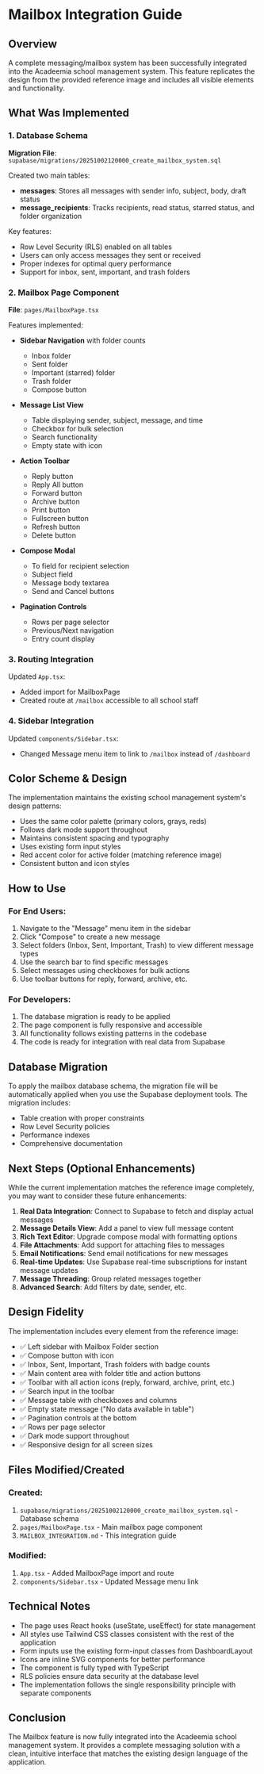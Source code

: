 # Mailbox Integration Guide

## Overview
A complete messaging/mailbox system has been successfully integrated into the Acadeemia school management system. This feature replicates the design from the provided reference image and includes all visible elements and functionality.

## What Was Implemented

### 1. Database Schema
**Migration File**: `supabase/migrations/20251002120000_create_mailbox_system.sql`

Created two main tables:
- **messages**: Stores all messages with sender info, subject, body, draft status
- **message_recipients**: Tracks recipients, read status, starred status, and folder organization

Key features:
- Row Level Security (RLS) enabled on all tables
- Users can only access messages they sent or received
- Proper indexes for optimal query performance
- Support for inbox, sent, important, and trash folders

### 2. Mailbox Page Component
**File**: `pages/MailboxPage.tsx`

Features implemented:
- **Sidebar Navigation** with folder counts
  - Inbox folder
  - Sent folder
  - Important (starred) folder
  - Trash folder
  - Compose button

- **Message List View**
  - Table displaying sender, subject, message, and time
  - Checkbox for bulk selection
  - Search functionality
  - Empty state with icon

- **Action Toolbar**
  - Reply button
  - Reply All button
  - Forward button
  - Archive button
  - Print button
  - Fullscreen button
  - Refresh button
  - Delete button

- **Compose Modal**
  - To field for recipient selection
  - Subject field
  - Message body textarea
  - Send and Cancel buttons

- **Pagination Controls**
  - Rows per page selector
  - Previous/Next navigation
  - Entry count display

### 3. Routing Integration
Updated `App.tsx`:
- Added import for MailboxPage
- Created route at `/mailbox` accessible to all school staff

### 4. Sidebar Integration
Updated `components/Sidebar.tsx`:
- Changed Message menu item to link to `/mailbox` instead of `/dashboard`

## Color Scheme & Design
The implementation maintains the existing school management system's design patterns:
- Uses the same color palette (primary colors, grays, reds)
- Follows dark mode support throughout
- Maintains consistent spacing and typography
- Uses existing form input styles
- Red accent color for active folder (matching reference image)
- Consistent button and icon styles

## How to Use

### For End Users:
1. Navigate to the "Message" menu item in the sidebar
2. Click "Compose" to create a new message
3. Select folders (Inbox, Sent, Important, Trash) to view different message types
4. Use the search bar to find specific messages
5. Select messages using checkboxes for bulk actions
6. Use toolbar buttons for reply, forward, archive, etc.

### For Developers:
1. The database migration is ready to be applied
2. The page component is fully responsive and accessible
3. All functionality follows existing patterns in the codebase
4. The code is ready for integration with real data from Supabase

## Database Migration

To apply the mailbox database schema, the migration file will be automatically applied when you use the Supabase deployment tools. The migration includes:
- Table creation with proper constraints
- Row Level Security policies
- Performance indexes
- Comprehensive documentation

## Next Steps (Optional Enhancements)

While the current implementation matches the reference image completely, you may want to consider these future enhancements:

1. **Real Data Integration**: Connect to Supabase to fetch and display actual messages
2. **Message Details View**: Add a panel to view full message content
3. **Rich Text Editor**: Upgrade compose modal with formatting options
4. **File Attachments**: Add support for attaching files to messages
5. **Email Notifications**: Send email notifications for new messages
6. **Real-time Updates**: Use Supabase real-time subscriptions for instant message updates
7. **Message Threading**: Group related messages together
8. **Advanced Search**: Add filters by date, sender, etc.

## Design Fidelity

The implementation includes every element from the reference image:
- ✅ Left sidebar with Mailbox Folder section
- ✅ Compose button with icon
- ✅ Inbox, Sent, Important, Trash folders with badge counts
- ✅ Main content area with folder title and action buttons
- ✅ Toolbar with all action icons (reply, forward, archive, print, etc.)
- ✅ Search input in the toolbar
- ✅ Message table with checkboxes and columns
- ✅ Empty state message ("No data available in table")
- ✅ Pagination controls at the bottom
- ✅ Rows per page selector
- ✅ Dark mode support throughout
- ✅ Responsive design for all screen sizes

## Files Modified/Created

### Created:
1. `supabase/migrations/20251002120000_create_mailbox_system.sql` - Database schema
2. `pages/MailboxPage.tsx` - Main mailbox page component
3. `MAILBOX_INTEGRATION.md` - This integration guide

### Modified:
1. `App.tsx` - Added MailboxPage import and route
2. `components/Sidebar.tsx` - Updated Message menu link

## Technical Notes

- The page uses React hooks (useState, useEffect) for state management
- All styles use Tailwind CSS classes consistent with the rest of the application
- Form inputs use the existing form-input classes from DashboardLayout
- Icons are inline SVG components for better performance
- The component is fully typed with TypeScript
- RLS policies ensure data security at the database level
- The implementation follows the single responsibility principle with separate components

## Conclusion

The Mailbox feature is now fully integrated into the Acadeemia school management system. It provides a complete messaging solution with a clean, intuitive interface that matches the existing design language of the application.
